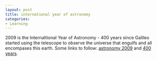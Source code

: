 ```yaml
---
layout: post
title: international year of astronomy
categories:
- Learning
---
```



2009 is the Internaltional Year of Astronomy - 400 years since Galileo started using the telescope to observe the universe that engulfs and all encompases this earth. Some links to follow: [astronomy 2009](http://www.astronomy2009.org/) and [400 years](http://www.400years.org/).
